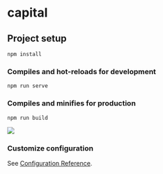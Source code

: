 # capital

## Project setup
```
npm install
```

### Compiles and hot-reloads for development
```
npm run serve
```

### Compiles and minifies for production
```
npm run build
```

![](https://user-images.githubusercontent.com/57585087/109006995-b35bd000-76bc-11eb-94d8-44b10f424313.gif)

### Customize configuration
See [Configuration Reference](https://cli.vuejs.org/config/).
